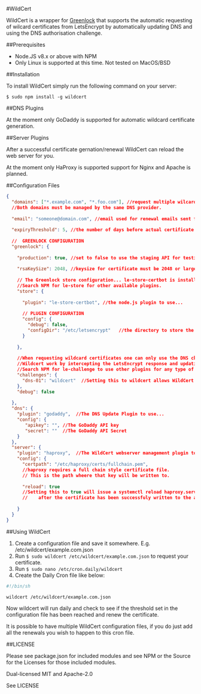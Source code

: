 #WildCert

WildCert is a wrapper for [Greenlock](https://git.coolaj86.com/coolaj86/greenlock.js) that supports the automatic requesting of wilcard certificates from LetsEncrypt by automatically updating DNS and using the DNS authorisation challenge.

##Prerequisites

- Node.JS v8.x or above with NPM
- Only Linux is supported at this time. Not tested on MacOS/BSD

##Installation

To install WildCert simply run the following command on your server:

`$ sudo npm install -g wildcert`

##DNS Plugins

At the moment only GoDaddy is supported for automatic wildcard certificate generation.

##Server Plugins

After a successful  certificate gernation/renewal WildCert can reload the web server for you.

At the moment only HaProxy is supported support for Nginx and Apache is planned. 

##Configuration Files

```json
{
  "domains": ["*.example.com", "*.foo.com"], //request multiple wilcard certificates in one request on one certificate. 
  //Both domains must be managed by the same DNS provider.
  
  "email": "someone@domain.com", //email used for renewal emails sent from LetsEncrypt
  
  "expiryThreshold": 5, //the number of days before actual certificate expiry when the renewal should occur
  
  //  GREENLOCK CONFIGURATION
  "greenlock": {
  
    "production": true, //set to false to use the staging API for testing.
    
    "rsaKeySize": 2048, //keysize for certificate must be 2048 or larger and a multiple of 512 e.g 2048, 4096, 2560
    
    // The Greenlock store configuration... le-store-certbot is installed for you but any store plugin can be used. 
    //Search NPM for le-store for other available plugins.
    "store": {
    
      "plugin": "le-store-certbot", //the node.js plugin to use...
    
      // PLUGIN CONFIGURATION
      "config": {
        "debug": false,
        "configDir": "/etc/letsencrypt"   //the directory to store the LetsEncrypt data
      }
    
    },
    
    //When requesting wildcard certificates one can only use the DNS challenge. 
    //Wildcert work by intercepting the LetsEncrypt response and updating DNS using the configured plugin.
    //Search NPM for le-challenge to use other plugins for any type of challenge
    "challenges": {
      "dns-01": "wildcert"  //Setting this to wildcert allows WildCert to intercept the DNS challenge response
    },
    "debug": false
    
  },
  "dns": {
    "plugin": "godaddy",  //The DNS Update Plugin to use...
    "config": {
       "apikey": "", //The GoDaddy API key
       "secret": ""  //The GoDaddy API Secret
    }
  },
  "server": {
    "plugin": "haproxy",  //The WildCert webserver management plugin to use 
    "config": {
      "certpath": "/etc/haproxy/certs/fullchain.pem", 
      //haproxy requires a full chain style certificate file. 
      // This is the path wheere that key will be written to.
      
      "reload": true 
      //Setting this to true will issue a systemctl reload haproxy.service
      //    after the certificate has been successfuly written to the above path.
    
    }
  }
}
```


##Using WildCert

1. Create a configuration file and save it somewhere. E.g. /etc/wildcert/example.com.json
2. Run `$ sudo wildcert /etc/wildcert/example.com.json` to request your certificate.
3. Run `$ sudo nano /etc/cron.daily/wildcert`
4. Create the Daily Cron file like below:
```bash
#!/bin/sh

wildcert /etc/wildcert/example.com.json
```

Now wildcert will run daily and check to see if the threshold set in the configuration file has been reached and renew the certificate.

It is possible to have multiple WildCert configuration files, if you do just add all the renewals you wish to happen to this cron file.

##LICENSE

Please see package.json for included modules and see NPM or the Source for the Licenses for those included modules.

Dual-licensed MIT and Apache-2.0

See LICENSE
